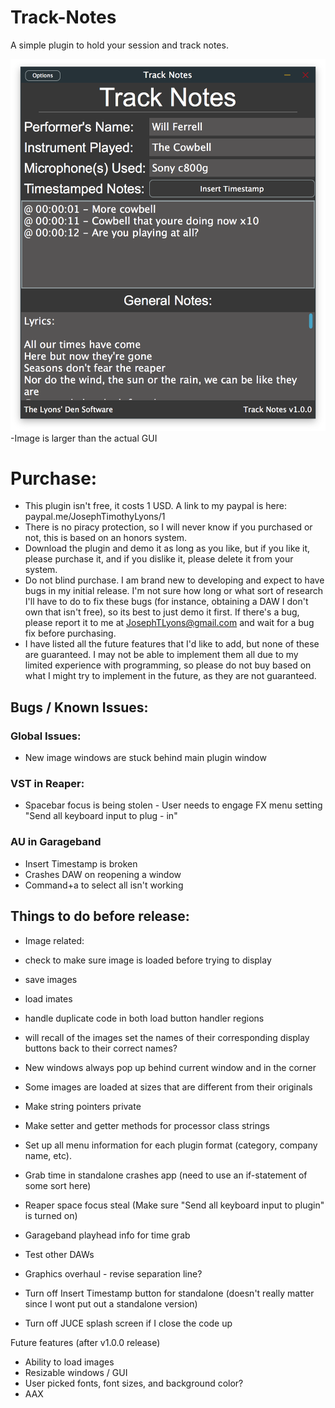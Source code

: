 # Track-Notes
A simple plugin to hold your session and track notes.

![alt tag](https://github.com/JosephTLyons/Track-Notes/blob/master/Images/Track%20Notes%20GUI.png?raw=true)
-Image is larger than the actual GUI

# Purchase:
* This plugin isn't free, it costs 1 USD.  A link to my paypal is here: paypal.me/JosephTimothyLyons/1
* There is no piracy protection, so I will never know if you purchased or not, this is based on an honors system.
* Download the plugin and demo it as long as you like, but if you like it, please purchase it, and if you dislike it, please delete it from your system.
* Do not blind purchase.  I am brand new to developing and expect to have bugs in my initial release.  I'm not sure how long or what sort of research I'll have to do to fix these bugs (for instance, obtaining a DAW I don't own that isn't free), so its best to just demo it first.  If there's a bug, please report it to me at JosephTLyons@gmail.com and wait for a bug fix before purchasing.
* I have listed all the future features that I'd like to add, but none of these are guaranteed.  I may not be able to implement them all due to my limited experience with programming, so please do not buy based on what I might try to implement in the future, as they are not guaranteed.

## Bugs / Known Issues:
### Global Issues:
* New image windows are stuck behind main plugin window 

### VST in Reaper:
* Spacebar focus is being stolen - User needs to engage FX menu setting "Send all keyboard input to plug - in"

### AU in Garageband
* Insert Timestamp is broken
* Crashes DAW on reopening a window
* Command+a to select all isn't working

## Things to do before release:
* Image related:
* check to make sure image is loaded before trying to display
* save images
* load imates
* handle duplicate code in both load button handler regions
* will recall of the images set the names of their corresponding display buttons back to their correct names?
* New windows always pop up behind current window and in the corner 
* Some images are loaded at sizes that are different from their originals

* Make string pointers private
* Make setter and getter methods for processor class strings

* Set up all menu information for each plugin format (category, company name, etc).
* Grab time in standalone crashes app (need to use an if-statement of some sort here)
* Reaper space focus steal (Make sure "Send all keyboard input to plugin" is turned on)
* Garageband playhead info for time grab
* Test other DAWs
* Graphics overhaul - revise separation line?
* Turn off Insert Timestamp button for standalone (doesn't really matter since I wont put out a standalone version)
* Turn off JUCE splash screen if I close the code up

Future features (after v1.0.0 release)
* Ability to load images
* Resizable windows / GUI
* User picked fonts, font sizes, and background color?
* AAX
